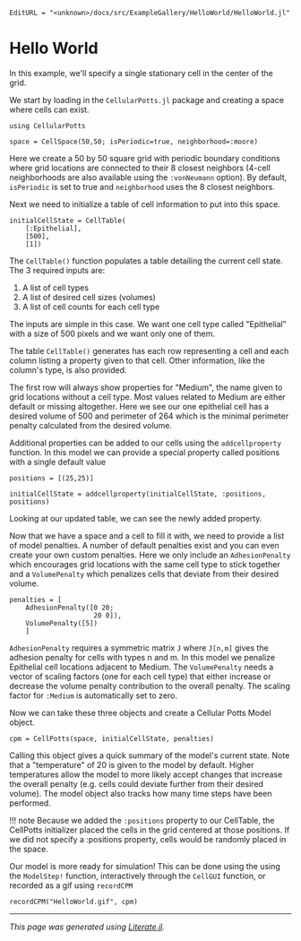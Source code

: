 ```@meta
EditURL = "<unknown>/docs/src/ExampleGallery/HelloWorld/HelloWorld.jl"
```

# Hello World

In this example, we'll specify a single stationary cell in the center of the grid.

We start by loading in the `CellularPotts.jl` package and creating a space where cells can exist.

````@example HelloWorld
using CellularPotts

space = CellSpace(50,50; isPeriodic=true, neighborhood=:moore)
````

Here we create a 50 by 50 square grid with periodic boundary conditions where grid locations are connected to their 8 closest neighbors (4-cell neighborhoods are also available using the `:vonNeumann` option). By default, `isPeriodic` is set to true and `neighborhood` uses the 8 closest neighbors.

Next we need to initialize a table of cell information to put into this space.

````@example HelloWorld
initialCellState = CellTable(
    [:Epithelial],
    [500],
    [1])
````

The `CellTable()` function populates a table detailing the current cell state. The 3 required inputs are:

1. A list of cell types
2. A list of desired cell sizes (volumes)
3. A list of cell counts for each cell type

The inputs are simple in this case. We want one cell type called "Epithelial" with a size of 500 pixels and we want only one of them.

The table `CellTable()` generates has each row representing a cell and each column listing a property given to that cell. Other information, like the column's type, is also provided.

The first row will always show properties for "Medium", the name given to grid locations without a cell type. Most values related to Medium are either default or missing altogether. Here we see our one epithelial cell has a desired volume of 500 and perimeter of 264 which is the minimal perimeter penalty calculated from the desired volume.

Additional properties can be added to our cells using the `addcellproperty` function. In this model we can provide a special property called positions with a single default value

````@example HelloWorld
positions = [(25,25)]

initialCellState = addcellproperty(initialCellState, :positions, positions)
````

Looking at our updated table, we can see the newly added property.

Now that we have a space and a cell to fill it with, we need to provide a list of model penalties. A number of default penalties exist and you can even create your own custom penalties. Here we only include an `AdhesionPenalty` which encourages grid locations with the same cell type to stick together and a `VolumePenalty` which penalizes cells that deviate from their desired volume.

````@example HelloWorld
penalties = [
    AdhesionPenalty([0 20;
                     20 0]),
    VolumePenalty([5])
    ]
````

`AdhesionPenalty` requires a symmetric matrix `J` where `J[n,m]` gives the adhesion penalty for cells with types n and m. In this model we penalize Epithelial cell locations adjacent to Medium. The `VolumePenalty` needs a vector of scaling factors (one for each cell type) that either increase or decrease the volume penalty contribution to the overall penalty. The scaling factor for `:Medium` is automatically set to zero.

Now we can take these three objects and create a Cellular Potts Model object.

````@example HelloWorld
cpm = CellPotts(space, initialCellState, penalties)
````

Calling this object gives a quick summary of the model's current state. Note that a "temperature" of 20 is given to the model by default. Higher temperatures allow the model to more likely accept changes that increase the overall penalty (e.g. cells could deviate further from their desired volume). The model object also tracks how many time steps have been performed.

!!! note
    Because we added the `:positions` property to our CellTable, the CellPotts initializer placed the cells in the grid centered at those positions. If we did not specify a :positions property, cells would be randomly placed in the space.

Our model is more ready for simulation! This can be done using the using the `ModelStep!` function, interactively through the `CellGUI` function, or recorded as a gif using `recordCPM`

````@example HelloWorld
recordCPM("HelloWorld.gif", cpm)
````

---

*This page was generated using [Literate.jl](https://github.com/fredrikekre/Literate.jl).*

